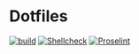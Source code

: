 # Dotfiles

[![build](https://www.github.com/dhruvmanila/dotfiles/workflows/build/badge.svg)](https://github.com/dhruvmanila/dotfiles/actions?query=workflow%3Abuild)
[![Shellcheck](https://www.github.com/dhruvmanila/dotfiles/workflows/Shellcheck/badge.svg)](https://github.com/dhruvmanila/dotfiles/actions?query=workflow%3AShellcheck)
[![Proselint](https://www.github.com/dhruvmanila/dotfiles/workflows/Proselint/badge.svg)](https://github.com/dhruvmanila/action-proselint) 
